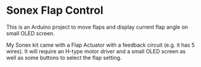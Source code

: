 # Sonex Flap Control
This is an Arduino project to move flaps and display current flap angle on small OLED screen. 

My Sonex kit came with a Flap Actuator with a feedback circuit (e.g. it has 5 wires). It will require an H-type motor driver and a small OLED screen as well as some buttons to select the flap setting.


